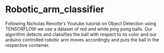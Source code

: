 # Robotic_arm_classifier
Following Nicholas Renotte's Youtube tutorial on Object Detection using TENSORFLOW we use a dataset of red and white ping pong balls. Our algorithm detects and classifies the ball with respect to its color and our arduino controlled robotic arm moves accordingly and puts the ball in the respective container.
